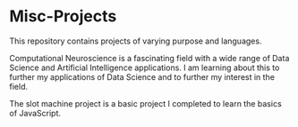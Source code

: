 # Misc-Projects
This repository contains projects of varying purpose and languages.

Computational Neuroscience is a fascinating field with a wide range of Data Science and Artificial Intelligence applications. I am learning about this to further my applications of Data Science and to further my interest in the field.

The slot machine project is a basic project I completed to learn the basics of JavaScript.
